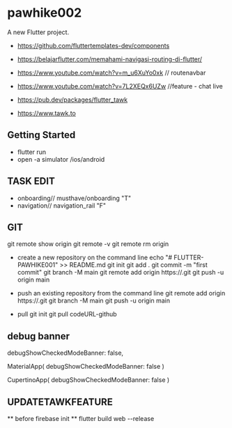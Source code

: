 # pawhike002

A new Flutter project.

- https://github.com/fluttertemplates-dev/components
- https://belajarflutter.com/memahami-navigasi-routing-di-flutter/
- https://www.youtube.com/watch?v=m_u6XuYo0xk // routenavbar

- https://www.youtube.com/watch?v=7L2XEQx6UZw //feature - chat live

- https://pub.dev/packages/flutter_tawk

- https://www.tawk.to


## Getting Started
- flutter run 
- open -a simulator /ios/android

## TASK EDIT
- onboarding// musthave/onboarding "T"
- navigation// navigation_rail "F"

## GIT

git remote show origin
git remote -v
git remote rm origin

- create a new repository on the command line
echo "# FLUTTER-PAWHIKE001" >> README.md
git init
git add .
git commit -m "first commit"
git branch -M main
git remote add origin https://.git
git push -u origin main

- push an existing repository from the command line
git remote add origin https://.git
git branch -M main
git push -u origin main

- pull
git init
git pull codeURL-github

## debug banner
debugShowCheckedModeBanner: false,

MaterialApp(
  debugShowCheckedModeBanner: false
)

CupertinoApp(
  debugShowCheckedModeBanner: false
)

## UPDATETAWKFEATURE

** before firebase init **
flutter build web --release